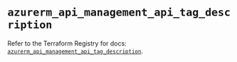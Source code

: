 # `azurerm_api_management_api_tag_description`

Refer to the Terraform Registry for docs: [`azurerm_api_management_api_tag_description`](https://registry.terraform.io/providers/hashicorp/azurerm/3.110.0/docs/resources/api_management_api_tag_description).
